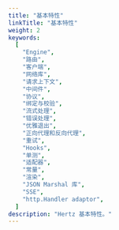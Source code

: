 ```yaml
---
title: "基本特性"
linkTitle: "基本特性"
weight: 2
keywords:
  [
    "Engine",
    "路由",
    "客户端",
    "网络库",
    "请求上下文",
    "中间件",
    "协议",
    "绑定与校验",
    "流式处理",
    "错误处理",
    "优雅退出",
    "正向代理和反向代理",
    "重试",
    "Hooks",
    "单测",
    "适配器",
    "常量",
    "渲染",
    "JSON Marshal 库",
    "SSE",
    "http.Handler adaptor",
  ]
description: "Hertz 基本特性。"
---
```

